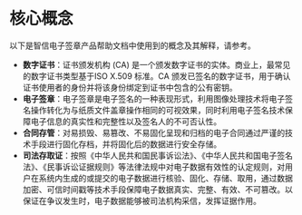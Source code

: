 # 核心概念

以下是智信电子签章产品帮助文档中使用到的概念及其解释，请参考。

- **数字证书**：证书颁发机构 (CA) 是一个颁发数字证书的实体。商业上，最常见的数字证书类型基于ISO X.509 标准。CA 颁发已签名的数字证书，用于确认证书使用者的身份并将该身份绑定到证书中包含的公有密钥。
- **电子签章**：电子签章是电子签名的一种表现形式，利用图像处理技术将电子签名操作转化为与纸质文件盖章操作相同的可视效果，同时利用电子签名技术保障电子信息的真实性和完整性以及签名人的不可否认性。
- **合同存管**：对易损毁、易篡改、不易固化呈现和归档的电子合同通过严谨的技术手段进行固化存档，并将固化后的数据进行安全存储。
- **司法存取证**：按照《中华人民共和国民事诉讼法》、《中华人民共和国电子签名法》、《民事诉讼证据规则》等法律法规中对电子数据有效性的认定规则，对用户在系统内生成的或提交的电子数据进行核验、固化、存储、取用，通过数据加密、可信时间戳等技术手段保障电子数据真实、完整、有效、不可篡改。以保证在争议发生时，电子数据能够被司法机构采信，发挥证据作用。
